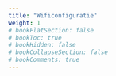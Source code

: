 ```yaml
---
title: "Wificonfiguratie"
weight: 1
# bookFlatSection: false
# bookToc: true
# bookHidden: false
# bookCollapseSection: false
# bookComments: true
---
```

